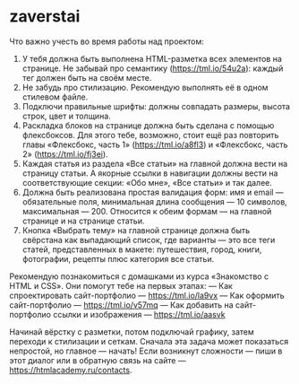 # zaverstai
Что важно учесть во время работы над проектом:
1. У тебя должна быть выполнена HTML-разметка всех элементов на странице. Не забывай про семантику (https://tml.io/54u2a): каждый тег должен быть на своём месте.
2. Не забудь про стилизацию. Рекомендую выполнять её в одном стилевом файле.
3. Подключи правильные шрифты: должны совпадать размеры, высота строк, цвет и толщина.
4. Раскладка блоков на странице должна быть сделана с помощью флексбоксов. Для этого тебе, возможно, стоит ещё раз повторить главы «Флексбокс, часть 1» (https://tml.io/a8fl3) и «Флексбокс, часть 2» (https://tml.io/fj3ei).
5. Каждая статья из раздела «Все статьи» на главной должна вести на страницу статьи. А якорные ссылки в навигации должны вести на соответствующие секции: «Обо мне», «Все статьи» и так далее.
6. Должна быть реализована простая валидация форм: имя и email — обязательные поля, минимальная длина сообщения — 10 символов, максимальная — 200. Относится к обеим формам — на главной странице и на странице статьи.
7. Кнопка «Выбрать тему» на главной странице должна быть свёрстана как выпадающий список, где варианты — это все теги статей, представленных в макете: путешествия, город, книги, фотографии, рецепты плюс категория все статьи.

Рекомендую познакомиться с домашками из курса «Знакомство с HTML и CSS». Они помогут тебе на первых этапах:
— Как спроектировать сайт-портфолио — https://tml.io/la9vx
— Как оформить сайт-портфолио — https://tml.io/v57mq
— Как добавить на сайт-портфолио ссылки и изображения — https://tml.io/aasvk

Начинай вёрстку с разметки, потом подключай графику, затем переходи к стилизации и сеткам. Сначала эта задача может показаться непростой, но главное — начать! Если возникнут сложности — пиши в этот диалог или в обратную связь на сайте — https://htmlacademy.ru/contacts.

